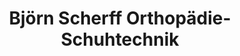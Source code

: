 ---
title: "Björn Scherff Orthopädie-Schuhtechnik"
url: /achim/bjoern-scherff-orthopaedie-schuhtechnik/
shop: Schuhe
---